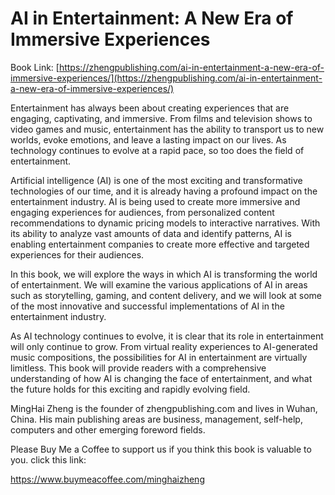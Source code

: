 # AI in Entertainment: A New Era of Immersive Experiences

Book Link: [https://zhengpublishing.com/ai-in-entertainment-a-new-era-of-immersive-experiences/](https://zhengpublishing.com/ai-in-entertainment-a-new-era-of-immersive-experiences/)

Entertainment has always been about creating experiences that are engaging, captivating, and immersive. From films and television shows to video games and music, entertainment has the ability to transport us to new worlds, evoke emotions, and leave a lasting impact on our lives. As technology continues to evolve at a rapid pace, so too does the field of entertainment.

Artificial intelligence (AI) is one of the most exciting and transformative technologies of our time, and it is already having a profound impact on the entertainment industry. AI is being used to create more immersive and engaging experiences for audiences, from personalized content recommendations to dynamic pricing models to interactive narratives. With its ability to analyze vast amounts of data and identify patterns, AI is enabling entertainment companies to create more effective and targeted experiences for their audiences.

In this book, we will explore the ways in which AI is transforming the world of entertainment. We will examine the various applications of AI in areas such as storytelling, gaming, and content delivery, and we will look at some of the most innovative and successful implementations of AI in the entertainment industry.

As AI technology continues to evolve, it is clear that its role in entertainment will only continue to grow. From virtual reality experiences to AI-generated music compositions, the possibilities for AI in entertainment are virtually limitless. This book will provide readers with a comprehensive understanding of how AI is changing the face of entertainment, and what the future holds for this exciting and rapidly evolving field.

MingHai Zheng is the founder of zhengpublishing.com and lives in Wuhan, China. His main publishing areas are business, management, self-help, computers and other emerging foreword fields.

Please Buy Me a Coffee to support us if you think this book is valuable to you. click this link:

https://www.buymeacoffee.com/minghaizheng
